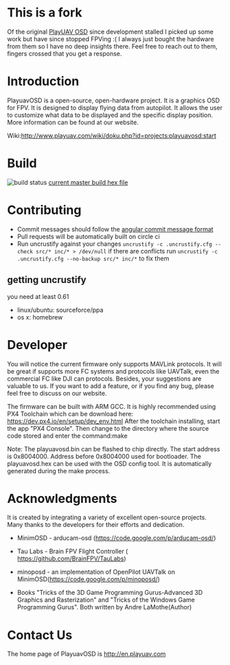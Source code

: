 This is a fork
==============
Of the original [PlayUAV OSD](https://github.com/PlayUAV/PlayuavOSD) since development stalled I picked up some work but have since stopped FPVing :(
I always just bought the hardware from them so I have no deep insights there. Feel free to reach out to them, fingers crossed that you get a response.

Introduction
============

PlayuavOSD is a open-source, open-hardware project. It is a graphics OSD for FPV. It is designed to display flying data from autopilot. It allows the user to customize what data to be displayed and the specific display position. More information can be found at our website.

Wiki:http://www.playuav.com/wiki/doku.php?id=projects:playuavosd:start

Build
============
![build status](https://circleci.com/gh/TobiasBales/PlayuavOSD.png?circle-token=00903d5716692eb12e014b3e37b49abfbd59c408&style=shield)
[current master build hex file](https://circleci.com/api/v1/project/TobiasBales/PlayuavOSD/latest/artifacts/0/$CIRCLE_ARTIFACTS/PlayuavOSD.hex?branch=master&filter=successful)

# Contributing

- Commit messages should follow the [angular commit message format](https://gist.github.com/stephenparish/9941e89d80e2bc58a153#format-of-the-commit-message)
- Pull requests will be automatically built on circle ci
- Run uncrustify against your changes `uncrustify -c .uncrustify.cfg --check src/* inc/* > /dev/null`
  if there are conflicts run `uncrustify -c .uncrustify.cfg --no-backup src/* inc/*` to fix them

## getting uncrustify
you need at least 0.61
- linux/ubuntu: sourceforce/ppa
- os x: homebrew

Developer
=====

You will notice the current firmware only supports MAVLink protocols. It will be great if supports more FC systems and protocols like UAVTalk, even the commercial FC like DJI can protocols. Besides, your suggestions are valuable to us. If you want to add a feature, or if you find any bug, please feel free to discuss on our website.

The firmware can be built with ARM GCC. It is highly recommended using PX4 Toolchain which can be download here: https://dev.px4.io/en/setup/dev_env.html
After the toolchain installing, start the app "PX4 Console". Then change to the directory where the source code stored and enter the command:make

Note:
The playuavosd.bin can be flashed to chip directly. The start address is 0x8004000. Address before 0x8004000 used for bootloader.
The playuavosd.hex can be used with the OSD config tool. It is automatically generated during the make process.

Acknowledgments
============
It is created by integrating a variety of excellent open-source projects. Many thanks to the developers for their efforts and dedication.

* MinimOSD - arducam-osd (https://code.google.com/p/arducam-osd/)

* Tau Labs - Brain FPV Flight Controller  ( https://github.com/BrainFPV/TauLabs)

* minoposd - an implementation of OpenPilot UAVTalk on MinimOSD(https://code.google.com/p/minoposd/)

* Books "Tricks of the 3D Game Programming Gurus-Advanced 3D Graphics and Rasterization"
  and "Tricks of the Windows Game Programming Gurus". Both written by Andre LaMothe(Author)

Contact Us
==========

The home page of PlayuavOSD is http://en.playuav.com
